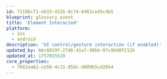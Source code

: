 ```yaml
---
id: 73196c71-eb33-432b-8c74-6461ce45c4b5
blueprint: glossary_event
title: 'Element Interacted'
platform:
  - ios
  - android
description: 'UI control/gesture interaction (if enabled)'
updated_by: b6c6019f-27db-41a7-98bb-07c9b90f212b
updated_at: 1757015529
core_properties:
  - 7661aa62-ce58-4c11-85dc-d689b5cd2654
---
```

